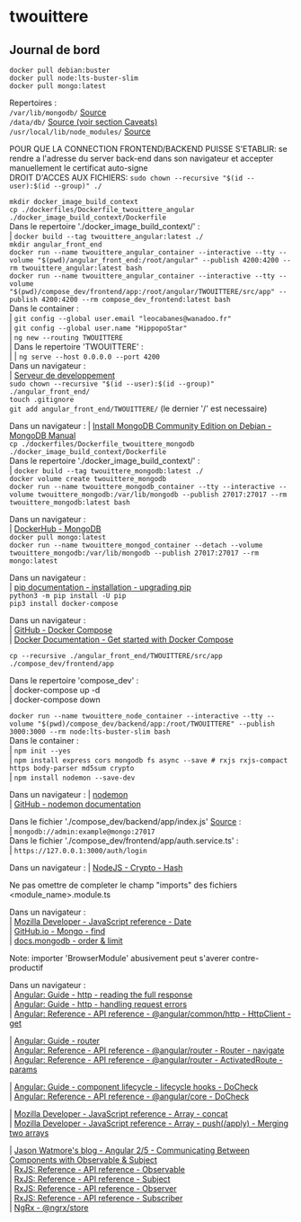 # twouittere

## Journal de bord

`docker pull debian:buster`  
`docker pull node:lts-buster-slim`  
`docker pull mongo:latest`  

Repertoires :  
`/var/lib/mongodb/` [Source](https://docs.mongodb.com/manual/tutorial/install-mongodb-on-debian/#run-mongodb-community-edition)  
`/data/db/` [Source (voir section Caveats)](https://hub.docker.com/_/mongo)  
`/usr/local/lib/node_modules/` [Source](https://docs.npmjs.com/cli/v7/configuring-npm/folders)  

POUR QUE LA CONNECTION FRONTEND/BACKEND PUISSE S'ETABLIR: se rendre a l'adresse du server back-end dans son navigateur et accepter manuellement le certificat auto-signe  
DROIT D'ACCES AUX FICHIERS: `sudo chown --recursive "$(id --user):$(id --group)" ./`  

`mkdir docker_image_build_context`  
`cp ./dockerfiles/Dockerfile_twouittere_angular ./docker_image_build_context/Dockerfile`  
Dans le repertoire './docker\_image\_build\_context/' :  
|	`docker build --tag twouittere_angular:latest ./`  
`mkdir angular_front_end`  
`docker run --name twouittere_angular_container --interactive --tty --volume "$(pwd)/angular_front_end:/root/angular" --publish 4200:4200 --rm twouittere_angular:latest bash`  
`docker run --name twouittere_angular_container --interactive --tty --volume "$(pwd)/compose_dev/frontend/app:/root/angular/TWOUITTERE/src/app" --publish 4200:4200 --rm compose_dev_frontend:latest bash`  
Dans le container :  
|	`git config --global user.email "leocabanes@wanadoo.fr"`  
|	`git config --global user.name "HippopoStar"`  
|	`ng new --routing TWOUITTERE`  
|	Dans le repertoire 'TWOUITTERE' :  
|	|	`ng serve --host 0.0.0.0 --port 4200`  
Dans un navigateur :  
|	[Serveur de developpement](http://127.0.0.1:4200/)  
`sudo chown --recursive "$(id --user):$(id --group)" ./angular_front_end/`  
`touch .gitignore`  
`git add angular_front_end/TWOUITTERE/` (le dernier '/' est necessaire)  

Dans un navigateur :
|	[Install MongoDB Community Edition on Debian - MongoDB Manual](https://docs.mongodb.com/manual/tutorial/install-mongodb-on-debian/)  
`cp ./dockerfiles/Dockerfile_twouittere_mongodb ./docker_image_build_context/Dockerfile`  
Dans le repertoire './docker\_image\_build\_context/' :  
|	`docker build --tag twouittere_mongodb:latest ./`  
`docker volume create twouittere_mongodb`  
`docker run --name twouittere_mongodb_container --tty --interactive --volume twouittere_mongodb:/var/lib/mongodb --publish 27017:27017 --rm twouittere_mongodb:latest bash`  

Dans un navigateur :  
|	[DockerHub - MongoDB](https://hub.docker.com/_/mongo)  
`docker pull mongo:latest`  
`docker run --name twouittere_mongod_container --detach --volume twouittere_mongodb:/var/lib/mongodb --publish 27017:27017 --rm mongo:latest`  

Dans un navigateur :  
|	[pip documentation - installation - upgrading pip](https://pip.pypa.io/en/stable/installing/#upgrading-pip)  
`python3 -m pip install -U pip`  
`pip3 install docker-compose`  

Dans un navigateur :  
|	[GitHub - Docker Compose](https://github.com/docker/compose)  
|	[Docker Documentation - Get started with Docker Compose](https://docs.docker.com/compose/gettingstarted/)  

`cp --recursive ./angular_front_end/TWOUITTERE/src/app ./compose_dev/frontend/app`  

Dans le repertoire 'compose\_dev' :  
|	docker-compose up -d  
|	docker-compose down  

`docker run --name twouittere_node_container --interactive --tty --volume "$(pwd)/compose_dev/backend/app:/root/TWOUITTERE" --publish 3000:3000 --rm node:lts-buster-slim bash`  
Dans le container :  
|	`npm init --yes`  
|	`npm install express cors mongodb fs async --save # rxjs rxjs-compact https body-parser md5sum crypto`  
|	`npm install nodemon --save-dev`  

Dans un navigateur :
|	[nodemon](https://nodemon.io/)  
|	[GitHub - nodemon documentation](https://github.com/remy/nodemon#nodemon)  

Dans le fichier './compose\_dev/backend/app/index.js' [Source](https://docs.mongodb.com/manual/reference/connection-string/) :  
|	`mongodb://admin:example@mongo:27017`  
Dans le fichier './compose\_dev/frontend/app/auth.service.ts' :  
|	`https://127.0.0.1:3000/auth/login`  

Dans un navigateur :
|	[NodeJS - Crypto - Hash](https://nodejs.org/api/all.html#crypto_crypto)  

Ne pas omettre de completer le champ "imports" des fichiers \<module\_name\>.module.ts

Dans un navigateur :  
|	[Mozilla Developer - JavaScript reference - Date](https://developer.mozilla.org/en-US/docs/Web/JavaScript/Reference/Global_Objects/Date)  
|	[GitHub.io - Mongo - find](http://mongodb.github.io/node-mongodb-native/3.6/api/Collection.html#find)  
|	[docs.mongodb - order & limit](https://docs.mongodb.com/manual/reference/method/cursor.sort/#limit-results)  

Note: importer 'BrowserModule' abusivement peut s'averer contre-productif

Dans un navigateur :  
|	[Angular: Guide - http - reading the full response](https://angular.io/guide/http#reading-the-full-response)  
|	[Angular: Guide - http - handling request errors](https://angular.io/guide/http#handling-request-errors)  
|	[Angular: Reference - API reference - @angular/common/http - HttpClient - get](https://angular.io/api/common/http/HttpClient#get)  

|	[Angular: Guide - router](https://angular.io/guide/router)  
|	[Angular: Reference - API reference - @angular/router - Router - navigate](https://angular.io/api/router/Router#navigate)  
|	[Angular: Reference - API reference - @angular/router - ActivatedRoute - params](https://angular.io/api/router/ActivatedRoute#params)  

|	[Angular: Guide - component lifecycle - lifecycle hooks - DoCheck](https://angular.io/guide/lifecycle-hooks#defining-custom-change-detection)  
|	[Angular: Reference - API reference - @angular/core - DoCheck](https://angular.io/api/core/DoCheck)  

|	[Mozilla Developer - JavaScript reference - Array - concat](https://developer.mozilla.org/en-US/docs/Web/JavaScript/Reference/Global_Objects/Array/concat)  
|	[Mozilla Developer - JavaScript reference - Array - push(/apply) - Merging two arrays](https://developer.mozilla.org/en-US/docs/Web/JavaScript/Reference/Global_Objects/Array/push#merging_two_arrays)  

|	[Jason Watmore's blog - Angular 2/5 - Communicating Between Components with Observable & Subject](https://jasonwatmore.com/post/2016/12/01/angular-2-communicating-between-components-with-observable-subject)  
|	[RxJS: Reference - API reference - Observable](https://rxjs.dev/api/index/class/Observable)  
|	[RxJS: Reference - API reference - Subject](https://rxjs.dev/api/index/class/Subject)  
|	[RxJS: Reference - API reference - Observer](https://rxjs.dev/api/index/interface/Observer)  
|	[RxJS: Reference - API reference - Subscriber](https://rxjs.dev/api/index/class/Subscriber)  
|	[NgRx - @ngrx/store](https://ngrx.io/)  

